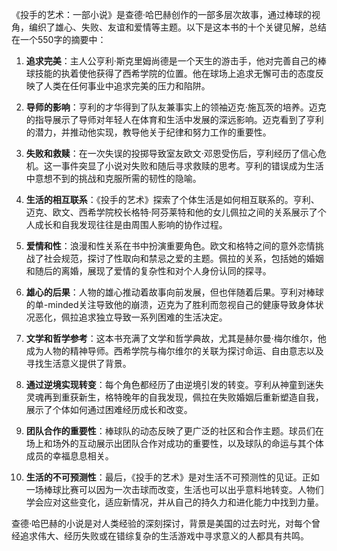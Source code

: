 《投手的艺术：一部小说》是查德·哈巴赫创作的一部多层次故事，通过棒球的视角，编织了雄心、失败、友谊和爱情等主题。以下是这本书的十个关键见解，总结在一个550字的摘要中：

1. **追求完美**：主人公亨利·斯克里姆尚德是一个天生的游击手，他对完善自己的棒球技能的执着使他获得了西希学院的位置。他在球场上追求无懈可击的态度反映了人类在任何事业中追求完美的压力和陷阱。

2. **导师的影响**：亨利的才华得到了队友兼事实上的领袖迈克·施瓦茨的培养。迈克的指导展示了导师对年轻人在体育和生活中发展的深远影响。迈克看到了亨利的潜力，并推动他实现，教导他关于纪律和努力工作的重要性。

3. **失败和救赎**：在一次失误的投掷导致室友欧文·邓恩受伤后，亨利经历了信心危机。这一事件突显了小说对失败和随后寻求救赎的思考。亨利的错误成为生活中意想不到的挑战和克服所需的韧性的隐喻。

4. **生活的相互联系**：《投手的艺术》探索了个体生活是如何相互联系的。亨利、迈克、欧文、西希学院校长格特·阿芬莱特和他的女儿佩拉之间的关系展示了个人成长和自我发现往往是由周围人影响的协作过程。

5. **爱情和性**：浪漫和性关系在书中扮演重要角色。欧文和格特之间的意外恋情挑战了社会规范，探讨了性取向和禁忌之爱的主题。佩拉的关系，包括她的婚姻和随后的离婚，展现了爱情的复杂性和对个人身份认同的探寻。

6. **雄心的后果**：人物的雄心推动着故事向前发展，但也伴随着后果。亨利对棒球的单-minded关注导致他的崩溃，迈克为了胜利而忽视自己的健康导致身体状况恶化，佩拉追求独立导致一系列困难的生活决定。

7. **文学和哲学参考**：这本书充满了文学和哲学典故，尤其是赫尔曼·梅尔维尔，他成为人物的精神导师。西希学院与梅尔维尔的关联为探讨命运、自由意志以及寻找生活意义提供了背景。

8. **通过逆境实现转变**：每个角色都经历了由逆境引发的转变。亨利从神童到迷失灵魂再到重获新生，格特晚年的自我发现，佩拉在失败婚姻后重新塑造自我，展示了个体如何通过困难经历成长和改变。

9. **团队合作的重要性**：棒球队的动态反映了更广泛的社区和合作主题。球员们在场上和场外的互动展示出团队合作对成功的重要性，以及球队的命运与其个体成员的幸福息息相关。

10. **生活的不可预测性**：最后，《投手的艺术》是对生活不可预测性的见证。正如一场棒球比赛可以因为一次击球而改变，生活也可以出乎意料地转变。人物们学会应对这些变化，适应新情况，并从自己的持久力和进化能力中找到力量。

查德·哈巴赫的小说是对人类经验的深刻探讨，背景是美国的过去时光，对每个曾经追求伟大、经历失败或在错综复杂的生活游戏中寻求意义的人都具有共鸣。